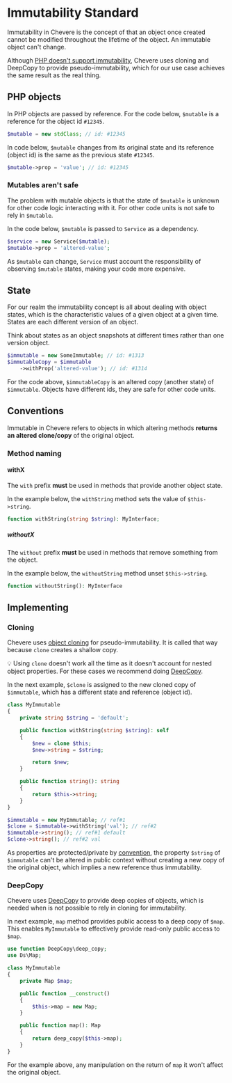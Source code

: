 # Immutability Standard

Immutability in Chevere is the concept of that an object once created cannot be modified throughout the lifetime of the object. An immutable object can't change.

Although [PHP doesn't support immutability](https://wiki.php.net/rfc/immutability), Chevere uses cloning and DeepCopy to provide pseudo-immutability, which for our use case achieves the same result as the real thing.

## PHP objects

In PHP objects are passed by reference. For the code below, `$mutable` is a reference for the object id `#12345`.

```php
$mutable = new stdClass; // id: #12345
```

In code below, `$mutable` changes from its original state and its reference (object id) is the same as the previous state `#12345`.

```php
$mutable->prop = 'value'; // id: #12345
```

### Mutables aren't safe

The problem with mutable objects is that the state of `$mutable` is unknown for other code logic interacting with it. For other code units is not safe to rely in `$mutable`.

In the code below, `$mutable` is passed to `Service` as a dependency.

```php
$service = new Service($mutable);
$mutable->prop = 'altered-value';
```

As `$mutable` can change, `Service` must account the responsibility of observing `$mutable` states, making your code more expensive.

## State

For our realm the immutability concept is all about dealing with object states, which
is the characteristic values of a given object at a given time. States are each different version of an object.

Think about states as an object snapshots at different times rather than one version object.

```php
$immutable = new SomeImmutable; // id: #1313
$immutableCopy = $immutable
    ->withProp('altered-value'); // id: #1314
```

For the code above, `$immutableCopy` is an altered copy (another state) of `$immutable`. Objects have different ids, they are safe for other code units.

## Conventions

Immutable in Chevere refers to objects in which altering methods **returns an altered clone/copy** of the original object.

### Method naming

#### withX

The `with` prefix **must** be used in methods that provide another object state.

In the example below, the `withString` method sets the value of `$this->string`.

```php
function withString(string $string): MyInterface;
```

##### withoutX

The `without` prefix **must** be used in methods that remove something from the object.

In the example below, the `withoutString` method unset `$this->string`.

```php
function withoutString(): MyInterface
```

## Implementing

### Cloning

Chevere uses [object cloning](https://www.php.net/oop5.cloning) for pseudo-immutability. It is called that way because `clone` creates a shallow copy.

💡 Using `clone` doesn't work all the time as it doesn't account for nested object properties. For these cases we recommend doing [DeepCopy](#deepcopy).

In the next example, `$clone` is assigned to the new cloned copy of `$immutable`, which has a different state and reference (object id).

```php
class MyImmutable
{
    private string $string = 'default';

    public function withString(string $string): self
    {
        $new = clone $this;
        $new->string = $string;

        return $new;
    }

    public function string(): string
    {
        return $this->string;
    }
}

$immutable = new MyImmutable; // ref#1
$clone = $immutable->withString('val'); // ref#2
$immutable->string(); // ref#1 default
$clone->string(); // ref#2 val
```

As properties are protected/private by [convention](../spec/components.md#conventions), the property `$string` of `$immutable` can't be altered in public context without creating a new copy of the original object, which implies a new reference thus immutability.

### DeepCopy

Chevere uses [DeepCopy](https://github.com/myclabs/DeepCopy) to provide deep copies of objects, which is needed when is not possible to rely in cloning for immutability.

In next example, `map` method provides public access to a deep copy of `$map`. This enables `MyImmutable` to effectively provide read-only public access to `$map`.

```php
use function DeepCopy\deep_copy;
use Ds\Map;

class MyImmutable
{
    private Map $map;

    public function __construct()
    {
        $this->map = new Map;
    }

    public function map(): Map
    {
        return deep_copy($this->map);
    }
}
```

For the example above, any manipulation on the return of `map` it won't affect the original object.
